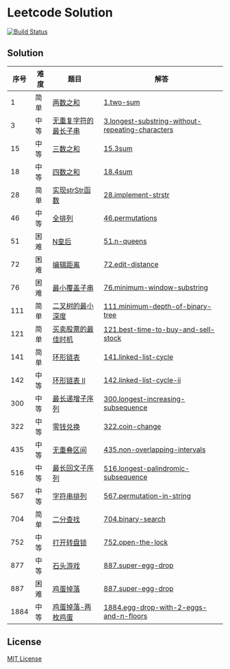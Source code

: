 Leetcode Solution
===

[![Build Status][circleci-image]][circleci-url]

## Solution

| 序号 | 难度 | 题目 | 解答 |
| --- | --- | --- | --- |
| 1 | 简单 | [两数之和](https://leetcode-cn.com/problems/two-sum) | [1.two-sum](solution/1.two-sum.js) |
| 3 | 中等 | [无重复字符的最长子串](https://leetcode-cn.com/problems/longest-substring-without-repeating-characters) | [3.longest-substring-without-repeating-characters](solution/3.longest-substring-without-repeating-characters.js) |
| 15 | 中等 | [三数之和](https://leetcode-cn.com/problems/3sum) | [15.3sum](solution/15.3sum.js) |
| 18 | 中等 | [四数之和](https://leetcode-cn.com/problems/4sum) | [18.4sum](solution/18.4sum.js) |
| 28 | 简单 | [实现strStr函数](https://leetcode-cn.com/problems/implement-strstr) | [28.implement-strstr](solution/28.implement-strstr.js) |
| 46 | 中等 | [全排列](https://leetcode-cn.com/problems/permutations) | [46.permutations](solution/46.permutations.js) |
| 51 | 困难 | [N皇后](https://leetcode-cn.com/problems/n-queens) | [51.n-queens](solution/51.n-queens.js) |
| 72 | 困难 | [编辑距离](https://leetcode-cn.com/problems/edit-distance) | [72.edit-distance](solution/72.edit-distance.js) |
| 76 | 困难 | [最小覆盖子串](https://leetcode-cn.com/problems/minimum-window-substring) | [76.minimum-window-substring](solution/76.minimum-window-substring.js) |
| 111 | 简单 | [二叉树的最小深度](https://leetcode-cn.com/problems/minimum-depth-of-binary-tree) | [111.minimum-depth-of-binary-tree](solution/111.minimum-depth-of-binary-tree.js) |
| 121 | 简单 | [买卖股票的最佳时机](https://leetcode-cn.com/problems/best-time-to-buy-and-sell-stock) | [121.best-time-to-buy-and-sell-stock](solution/121.best-time-to-buy-and-sell-stock.js) |
| 141 | 简单 | [环形链表](https://leetcode-cn.com/problems/linked-list-cycle) | [141.linked-list-cycle](solution/141.linked-list-cycle-ii.js) |
| 142 | 中等 | [环形链表 II](https://leetcode-cn.com/problems/linked-list-cycle-ii) | [142.linked-list-cycle-ii](solution/142.linked-list-cycle.js) |
| 300 | 中等 | [最长递增子序列](https://leetcode-cn.com/problems/longest-increasing-subsequence) | [300.longest-increasing-subsequence](solution/300.longest-increasing-subsequence.js) |
| 322 | 中等 | [零钱兑换](https://leetcode-cn.com/problems/coin-change) | [322.coin-change](solution/322.coin-change.js) |
| 435 | 中等 | [无重叠区间](https://leetcode-cn.com/problems/non-overlapping-intervals) | [435.non-overlapping-intervals](solution/435.non-overlapping-intervals.js) |
| 516 | 中等 | [最长回文子序列](https://leetcode-cn.com/problems/longest-palindromic-subsequence) | [516.longest-palindromic-subsequence](solution/516.longest-palindromic-subsequence.js) |
| 567 | 中等 | [字符串排列](https://leetcode-cn.com/problems/permutation-in-string) | [567.permutation-in-string](solution/567.permutation-in-string.js) |
| 704 | 简单 | [二分查找](https://leetcode-cn.com/problems/binary-search) | [704.binary-search](solution/704.binary-search.js) |
| 752 | 中等 | [打开转盘锁](https://leetcode-cn.com/problems/open-the-lock) | [752.open-the-lock](solution/752.open-the-lock.js) |
| 877 | 中等 | [石头游戏](https://leetcode-cn.com/problems/stone-game) | [887.super-egg-drop](solution/877.stone-game.js) |
| 887 | 困难 | [鸡蛋掉落](https://leetcode-cn.com/problems/super-egg-drop) | [887.super-egg-drop](solution/887.super-egg-drop.js) |
| 1884 | 中等 | [鸡蛋掉落-两枚鸡蛋](https://leetcode-cn.com/problems/egg-drop-with-2-eggs-and-n-floors) | [1884.egg-drop-with-2-eggs-and-n-floors](solution/1884.egg-drop-with-2-eggs-and-n-floors.js) |

## License

[MIT License](http://en.wikipedia.org/wiki/MIT_License)

[circleci-url]: https://circleci.com/gh/ali322/leetcode
[circleci-image]: 	https://img.shields.io/circleci/project/github/ali322/leetcode.svg?style=flat